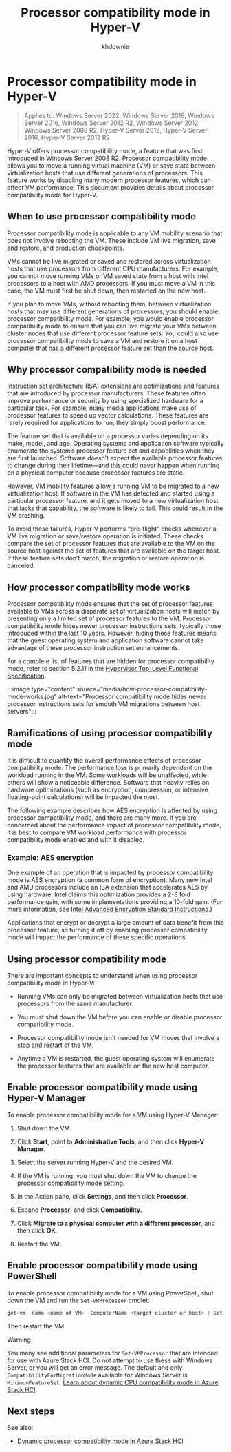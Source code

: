 ﻿---
title: Processor compatibility mode in Hyper-V
description: Describes how to use processor compatibility mode to move a running virtual machine or save state between virtualization hosts that use different generations of processors.
ms.topic: how-to
author: khdownie
ms.author: v-kedow
ms.date: 09/30/2021
---

# Processor compatibility mode in Hyper-V

> Applies to: Windows Server 2022, Windows Server 2019, Windows Server 2016, Windows Server 2012 R2, Windows Server 2012, Windows Server 2008 R2, Hyper-V Server 2019, Hyper-V Server 2016, Hyper-V Server 2012 R2

Hyper-V offers processor compatibility mode, a feature that was first introduced in Windows Server 2008 R2. Processor compatibility mode allows you to move a running virtual machine (VM) or save state between virtualization hosts that use different generations of processors. This feature works by disabling many modern processor features, which can affect VM performance. This document provides details about processor compatibility mode for Hyper-V.

## When to use processor compatibility mode

Processor compatibility mode is applicable to any VM mobility scenario that does not involve rebooting the VM. These include VM live migration, save and restore, and production checkpoints.

VMs cannot be live migrated or saved and restored across virtualization hosts that use processors from different CPU manufacturers. For example, you cannot move running VMs or VM saved state from a host with Intel processors to a host with AMD processors. If you must move a VM in this case, the VM must first be shut down, then restarted on the new host.

If you plan to move VMs, without rebooting them, between virtualization hosts that may use different generations of processors, you should enable processor compatibility mode. For example, you would enable processor compatibility mode to ensure that you can live migrate your VMs between cluster nodes that use different processor feature sets. You could also use processor compatibility mode to save a VM and restore it on a host computer that has a different processor feature set than the source host.

## Why processor compatibility mode is needed

Instruction set architecture (ISA) extensions are optimizations and features that are introduced by processor manufacturers. These features often improve performance or security by using specialized hardware for a particular task. For example, many media applications make use of processor features to speed up vector calculations. These features are rarely required for applications to run; they simply boost performance.

The feature set that is available on a processor varies depending on its make, model, and age. Operating systems and application software typically enumerate the system’s processor feature set and capabilities when they are first launched. Software doesn’t expect the available processor features to change during their lifetime—and this could never happen when running on a physical computer because processor features are static.

However, VM mobility features allow a running VM to be migrated to a new virtualization host. If software in the VM has detected and started using a particular processor feature, and it gets moved to a new virtualization host that lacks that capability, the software is likely to fail. This could result in the VM crashing.

To avoid these failures, Hyper-V performs “pre-flight” checks whenever a VM live migration or save/restore operation is initiated. These checks compare the set of processor features that are available to the VM on the source host against the set of features that are available on the target host. If these feature sets don’t match, the migration or restore operation is canceled.

## How processor compatibility mode works

Processor compatibility mode ensures that the set of processor features available to VMs across a disparate set of virtualization hosts will match by presenting only a limited set of processor features to the VM. Processor compatibility mode hides newer processor instructions sets, typically those introduced within the last 10 years. However, hiding these features means that the guest operating system and application software cannot take advantage of these processor instruction set enhancements.

For a complete list of features that are hidden for processor compatibility mode, refer to section 5.2.11 in the [Hypervisor Top-Level Functional Specification](https://download.microsoft.com/download/a/b/4/ab43a34e-bdd0-4fa6-bdef-79eef16e880b/hypervisor+top+level+functional+specification+v4.0.docx).

:::image type="content" source="media/how-processor-compatibility-mode-works.jpg" alt-text="Processor compatibility mode hides newer processor instructions sets for smooth VM migrations between host servers":::

## Ramifications of using processor compatibility mode

It is difficult to quantify the overall performance effects of processor compatibility mode. The performance loss is primarily dependent on the workload running in the VM. Some workloads will be unaffected, while others will show a noticeable difference. Software that heavily relies on hardware optimizations (such as encryption, compression, or intensive floating-point calculations) will be impacted the most.

The following example describes how AES encryption is affected by using processor compatibility mode, and there are many more. If you are concerned about the performance impact of processor compatibility mode, it is best to compare VM workload performance with processor compatibility mode enabled and with it disabled.

### Example: AES encryption

One example of an operation that is impacted by processor compatibility mode is AES encryption (a common form of encryption). Many new Intel and AMD processors include an ISA extension that accelerates AES by using hardware. Intel claims this optimization provides a 2-3 fold performance gain, with some implementations providing a 10-fold gain. (For more information, see [Intel Advanced Encryption Standard Instructions](https://software.intel.com/articles/intel-advanced-encryption-standard-instructions-aes-ni/).)

Applications that encrypt or decrypt a large amount of data benefit from this processor feature, so turning it off by enabling processor compatibility mode will impact the performance of these specific operations.

## Using processor compatibility mode

There are important concepts to understand when using processor compatibility mode in Hyper-V:

  - Running VMs can only be migrated between virtualization hosts that use processors from the same manufacturer.

  - You must shut down the VM before you can enable or disable processor compatibility mode.

  - Processor compatibility mode isn't needed for VM moves that involve a stop and restart of the VM.

  - Anytime a VM is restarted, the guest operating system will enumerate the processor features that are available on the new host computer.

## Enable processor compatibility mode using Hyper-V Manager

To enable processor compatibility mode for a VM using Hyper-V Manager:

1. Shut down the VM.  

2. Click **Start**, point to **Administrative Tools**, and then click **Hyper-V Manager**.

3.  Select the server running Hyper-V and the desired VM.

4.  If the VM is running, you must shut down the VM to change the processor compatibility mode setting.

5.  In the Action pane, click **Settings**, and then click **Processor**.

6.  Expand **Processor**, and click **Compatibility**.

7.  Click **Migrate to a physical computer with a different processor**, and then click **OK**.

8. Restart the VM.

## Enable processor compatibility mode using PowerShell

To enable processor compatibility mode for a VM using PowerShell, shut down the VM and run the `Set-VMProcessor` cmdlet:

```PowerShell
get-vm -name <name of VM> -ComputerName <target cluster or host> | Set-VMProcessor -CompatibilityForMigrationEnabled $true
```

Then restart the VM.

   > [!WARNING]
   > You many see additional parameters for `Set-VMProcessor` that are intended for use with Azure Stack HCI. Do not attempt to use these with Windows Server, or you will get an error message. The default and only `CompatibilityForMigrationMode` available for Windows Server is `MinimumFeatureSet`. [Learn about dynamic CPU compatibility mode in Azure Stack HCI](/azure-stack/hci/manage/processor-compatibility-mode).

## Next steps

See also:

- [Dynamic processor compatibility mode in Azure Stack HCI](/azure-stack/hci/manage/processor-compatibility-mode)